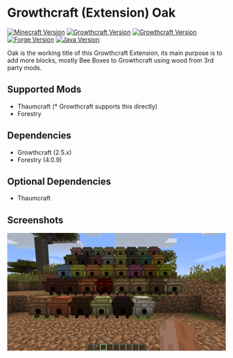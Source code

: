 # Growthcraft (Extension) Oak
[![Minecraft Version](http://img.shields.io/minecraft/1.7.10.png?color=green)](https://minecraft.net/)
[![Growthcraft Version](http://img.shields.io/growthcraft/2.5.0.png?color=green)](https://github.com/GrowthcraftCE/Growthcraft-1.7)
[![Growthcraft Version](http://img.shields.io/growthcraft-extoak/2.5.0.0.png?color=green)](https://github.com/GrowthcraftCE/GrowthcraftExtOak)
[![Forge Version](http://img.shields.io/forge/10.13.4.1566.png?color=green)](http://files.minecraftforge.net/)
[![Java Version](http://img.shields.io/java/7.png?color=green)](https://www.java.com/en/)

Oak is the working title of this Growthcraft Extension, its main purpose is to add more blocks, mostly Bee Boxes to Growthcraft using wood from 3rd party mods.

## Supported Mods
* Thaumcraft (* Growthcraft supports this directly)
* Forestry 

## Dependencies
* Growthcraft (2.5.x)
* Forestry (4.0.9)

## Optional Dependencies
* Thaumcraft

## Screenshots
[![Screenshot 2016](https://github.com/GrowthcraftCE/GrowthcraftExtOak/raw/development/data/img/2016-02-05_11.09.40.png)](https://github.com/GrowthcraftCE/GrowthcraftExtOak)
